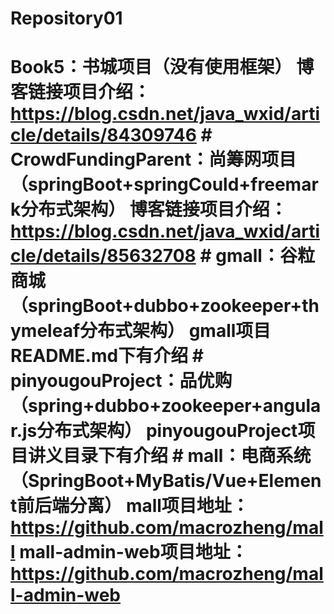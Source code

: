 # Repository01
# Book5：书城项目（没有使用框架）  博客链接项目介绍：https://blog.csdn.net/java_wxid/article/details/84309746  # CrowdFundingParent：尚筹网项目（springBoot+springCould+freemark分布式架构）  博客链接项目介绍：https://blog.csdn.net/java_wxid/article/details/85632708  # gmall：谷粒商城（springBoot+dubbo+zookeeper+thymeleaf分布式架构）  gmall项目README.md下有介绍  # pinyougouProject：品优购（spring+dubbo+zookeeper+angular.js分布式架构）  pinyougouProject项目讲义目录下有介绍  # mall：电商系统（SpringBoot+MyBatis/Vue+Element前后端分离）  mall项目地址：https://github.com/macrozheng/mall  mall-admin-web项目地址：https://github.com/macrozheng/mall-admin-web

